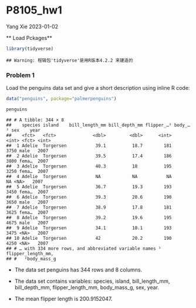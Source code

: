 P8105_hw1
================
Yang Xie
2023-01-02

\*\* Load Pckages\*\*

``` r
library(tidyverse)
```

    ## Warning: 程辑包'tidyverse'是用R版本4.2.2 来建造的

### Problem 1

Load the penguins data set and give a short description using inline R
code:

``` r
data("penguins", package="palmerpenguins")

penguins
```

    ## # A tibble: 344 × 8
    ##    species island    bill_length_mm bill_depth_mm flipper_…¹ body_…² sex    year
    ##    <fct>   <fct>              <dbl>         <dbl>      <int>   <int> <fct> <int>
    ##  1 Adelie  Torgersen           39.1          18.7        181    3750 male   2007
    ##  2 Adelie  Torgersen           39.5          17.4        186    3800 fema…  2007
    ##  3 Adelie  Torgersen           40.3          18          195    3250 fema…  2007
    ##  4 Adelie  Torgersen           NA            NA           NA      NA <NA>   2007
    ##  5 Adelie  Torgersen           36.7          19.3        193    3450 fema…  2007
    ##  6 Adelie  Torgersen           39.3          20.6        190    3650 male   2007
    ##  7 Adelie  Torgersen           38.9          17.8        181    3625 fema…  2007
    ##  8 Adelie  Torgersen           39.2          19.6        195    4675 male   2007
    ##  9 Adelie  Torgersen           34.1          18.1        193    3475 <NA>   2007
    ## 10 Adelie  Torgersen           42            20.2        190    4250 <NA>   2007
    ## # … with 334 more rows, and abbreviated variable names ¹​flipper_length_mm,
    ## #   ²​body_mass_g

-   The data set penguins has 344 rows and 8 columns.

-   The data set contains variables: species, island, bill_length_mm,
    bill_depth_mm, flipper_length_mm, body_mass_g, sex, year.

-   The mean flipper length is 200.9152047.
